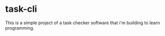 # task-cli

This is a simple project of a task checker software that i'm building to learn programming.